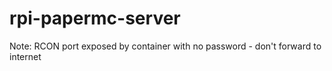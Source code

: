 # rpi-papermc-server

Note: RCON port exposed by container with no password - don't forward to internet
